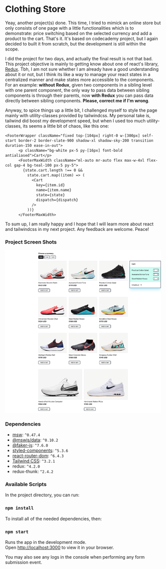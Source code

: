 # Clothing Store

Yeay, another project(s) done. This time, I tried to mimick an online store but only consists of one page with a little functionalities which is to demonstrate: price switching based on the selected currency and add a product to the cart. That's it. It's based on codecademy project, but I again decided to built it from scratch, but the development is still within the scope.

I did the project for two days, and actually the final result is not that bad. This project objective is mainly to getting know about one of react's library, [Redux](https://redux.js.org/). Tbh, I am not sure whether I am already have a good understanding about it or not, but I think its like a way to manage your react states in a centralized manner and make states more accessible to the components. For an example: **without Redux**, given two components in a sibling level with one parent component, the only way to pass data between sibling components is through their parents, now **with Redux** you can pass data directly between sibling components. **Please, correct me if I'm wrong**.

Anyway, to spice things up a little bit, I challenged myself to style the page mainly with utility-classes provided by tailwindcss. My personal take is, tailwind did boost my development speed, but when I used too much utility-classes, its seems a little bit of chaos, like this one:

```
<FooterWrapper className="fixed top-[104px] right-0 w-[300px] self-start border-2 border-slate-900 shadow-xl shadow-sky-200 transition duration-150 ease-in-out">
      <p className="bg-white px-5 py-[16px] font-bold antialiased">Cart</p>
      <FooterMaxWidth className="ml-auto mr-auto flex max-w-4xl flex-col gap-4 bg-teal-100 px-5 py-5">
        {state.cart.length !== 0 &&
          state.cart.map((item) => (
            <Cart
              key={item.id}
              name={item.name}
              state={state}
              dispatch={dispatch}
            />
          ))}
      </FooterMaxWidth>
```

To sum up, I am really happy and I hope that I will learn more about react and tailwindcss in my next project. Any feedback are welcome. Peace!

### Project Screen Shots

![Screenshot](ss.png)

### Dependencies

- [msw](https://mswjs.io/docs/): `^0.47.4`
- [@mswjs/data](https://github.com/mswjs/data): `^0.10.2`
- [@faker-js](https://fakerjs.dev/): `^7.6.0`
- [styled-components](https://styled-components.com/): `^5.3.6`
- [react-router-dom](https://v5.reactrouter.com/web/guides/quick-start): `^6.4.3`
- [Tailwind CSS](https://tailwindcss.com/): `^3.2.1`
- redux: `^4.2.0`
- redux-thunk: `^2.4.2`

### Available Scripts

In the project directory, you can run:

### `npm install`

To install all of the needed dependencies, then:

### `npm start`

Runs the app in the development mode.\
Open [http://localhost:3000](http://localhost:3000) to view it in your browser.

You may also see any logs in the console when performing any form submission event.
